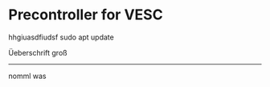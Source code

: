 Precontroller for VESC
======================
hhgiuasdfiudsf
    sudo apt update

Üeberschrift groß
_________________
nomml was
